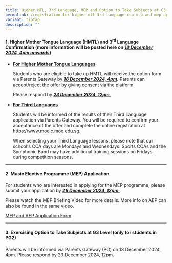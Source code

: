 ```yaml
---
title: Higher MTL, 3rd Language, MEP and Option to Take Subjects at G3 Level
permalink: /registration-for-higher-mtl-3rd-language-csp-msp-and-mep-application/
variant: tiptap
description: ""
---
```

<h4>1. Higher Mother Tongue Language (HMTL) and 3<sup>rd</sup> Language Confirmation (more information will be posted here on <strong><em><u>18 December 2024, 4pm onwards</u></em></strong>)</h4>
<p></p>
<ul data-tight="true" class="tight">
<li>
<p><strong><u>For Higher Mother Tongue Languages</u></strong>
</p>
<p>Students who are eligible to take up HMTL will receive the option form
via Parents Gateway by <strong><em><u>18 December 2024, 4pm</u></em></strong><em>.</em> Parents
can accept/reject the offer by giving consent via the platform.</p>
<p>Please respond by <strong><em><u>23 December 2024, 12pm</u></em></strong><em><u>.</u></em>
</p>
<p></p>
</li>
<li>
<p><strong><u>For Third Languages</u></strong>
</p>
<p>Students will be informed of the results of their Third Language application
via Parents Gateway. You will be required to confirm your acceptance of
the offer and complete the online registration at <a href="https://www.moelc.moe.edu.sg" rel="noopener noreferrer nofollow" target="_blank">https://www.moelc.moe.edu.sg</a>.</p>
<p></p>
<p>When selecting your Third Language lessons, please note that our school's
CCA days are Mondays and Wednesdays. Sports CCAs and the Symphonic Band
may have additional training sessions on Fridays during competition seasons.</p>
</li>
</ul>
<p></p>
<hr>
<h4>2. Music Elective Programme (MEP) Application</h4>
<p>For students who are interested in applying for the MEP programme, please
submit your application by <strong><em><u>26 December 2024, 12pm</u></em></strong><em><u>.</u></em>
</p>
<p>Please watch the MEP Briefing Video for more details. More info on AEP
can also be found in the same video.</p>
<p></p>
<p><a href="https://docs.google.com/forms/d/e/1FAIpQLSfM0As3IgRBGANvedrRUulnYOFyWF6RybRgR7_ViSMW8sSBgw/viewform" rel="noopener nofollow" target="_blank">MEP and AEP Application Form</a>
</p>
<p></p>
<hr>
<h4>3. Exercising Option to Take Subjects at G3 Level (only for students in PG2)</h4>
<p>Parents will be informed via Parents Gateway (PG) on 18 December 2024,
4pm. Please respond by 23 December 2024, 12pm.</p>
<p></p>
<p></p>
<p></p>
<p></p>